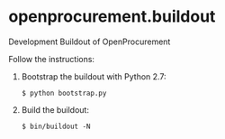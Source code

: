 # openprocurement.buildout
Development Buildout of OpenProcurement

Follow the instructions:

  1. Bootstrap the buildout with Python 2.7:
  
     ```
     $ python bootstrap.py
     ```
     
  2. Build the buildout:
  
      ```
      $ bin/buildout -N
      ```
